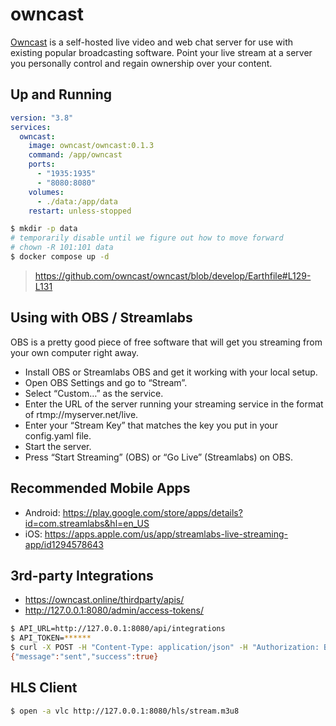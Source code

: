 owncast
=======

[Owncast][1] is a self-hosted live video and web chat server for use with
existing popular broadcasting software. Point your live stream at a server you
personally control and regain ownership over your content.

## Up and Running

```yaml
version: "3.8"
services:
  owncast:
    image: owncast/owncast:0.1.3
    command: /app/owncast
    ports:
      - "1935:1935"
      - "8080:8080"
    volumes:
      - ./data:/app/data
    restart: unless-stopped
```

```bash
$ mkdir -p data
# temporarily disable until we figure out how to move forward
# chown -R 101:101 data
$ docker compose up -d
```

> https://github.com/owncast/owncast/blob/develop/Earthfile#L129-L131

## Using with OBS / Streamlabs

OBS is a pretty good piece of free software that will get you streaming from your own computer right away.

- Install OBS or Streamlabs OBS and get it working with your local setup.
- Open OBS Settings and go to “Stream”.
- Select “Custom…” as the service.
- Enter the URL of the server running your streaming service in the format of rtmp://myserver.net/live.
- Enter your “Stream Key” that matches the key you put in your config.yaml file.
- Start the server.
- Press “Start Streaming” (OBS) or “Go Live” (Streamlabs) on OBS.

## Recommended Mobile Apps

- Android: https://play.google.com/store/apps/details?id=com.streamlabs&hl=en_US
- iOS: https://apps.apple.com/us/app/streamlabs-live-streaming-app/id1294578643

## 3rd-party Integrations

- https://owncast.online/thirdparty/apis/
- http://127.0.0.1:8080/admin/access-tokens/

```bash
$ API_URL=http://127.0.0.1:8080/api/integrations
$ API_TOKEN=******
$ curl -X POST -H "Content-Type: application/json" -H "Authorization: Bearer $API_TOKEN" -d '{"body": "I am a system message!"}' $API_URL/chat/system
{"message":"sent","success":true}
```

## HLS Client

```bash
$ open -a vlc http://127.0.0.1:8080/hls/stream.m3u8
```

[1]: https://owncast.online/
